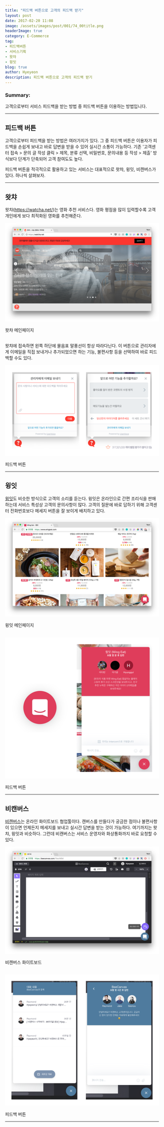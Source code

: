 ```yaml
---
title: "피드백 버튼으로 고객의 피드백 받기"
layout: post
date: 2017-02-20 11:08
image: /assets/images/post/001/74_00title.png
headerImage: true
category: E-Commerce
tag:
- 피드백버튼
- 서비스기획
- 왓챠
- 윙잇
blog: true
author: Hyeyeon
description: 피드백 버튼으로 고객의 피드백 받기
---
```


### Summary:

고객으로부터 서비스 피드백을 받는 방법 중 피드백 버튼을 이용하는 방법입니다.

---

## 피드백 버튼

고객으로부터 피드백을 받는 방법은 여러가지가 있다. 그 중 피드백 버튼은 이용자가 피드백을 손쉽게 보내고 바로 답변을 받을 수 있어 실시간 소통이 가능하다. 기존 '고객센터 접속 > 문의 글 작성 클릭 > 제목, 분류 선택, 비밀번호, 문의내용 등 작성 > 제출' 방식보다 단계가 단축되어 고객 참여도도 높다.

피드백 버튼을 적극적으로 활용하고 있는 서비스는 대표적으로 왓챠, 윙잇, 비캔버스가 있다. 하나씩 살펴보자.

---

## 왓챠

왓챠(https://watcha.net/)는 영화 추천 서비스다. 영화 평점을 많이 입력할수록 고객 개인에게 보다 최적화된 영화를 추천해준다.

![pic1](/assets/images/post/001/74_01.png)
<figcaption class="caption">왓챠 메인페이지</figcaption>

<br>

왓챠에 접속하면 왼쪽 하단에 물음표 말풍선이 항상 따라다닌다. 이 버튼으로 관리자에게 이메일을 직접 보내거나 추가되었으면 하는 기능, 불편사항 등을 선택하여 바로 피드백할 수도 있다.

![pic2](/assets/images/post/001/74_02.png)
<figcaption class="caption">피드백 버튼</figcaption>

---

## 윙잇

[윙잇](https://www.wingeat.com/)도 비슷한 방식으로 고객의 소리를 듣는다. 윙잇은 온라인으로 간편 조리식을 판매하는데 서비스 특성상 고객의 문의사항이 많다. 고객의 질문에 바로 답하기 위해 고객센터 전화번호보다 메세지 버튼을 잘 보이게 배치하고 있다.

![pic3](/assets/images/post/001/74_03.png)
<figcaption class="caption">윙잇 메인페이지</figcaption>

<br>

![pic4](/assets/images/post/001/74_04.png)
<figcaption class="caption">피드백 버튼</figcaption>

---

## 비캔버스

[비캔버스](https://beecanvas.com/ko/)는 온라인 화이트보드 협업툴이다. 캔버스를 만들다가 궁금한 점이나 불편사항이 있으면 언제든지 메세지를 보내고 실시간 답변을 받는 것이 가능하다. 여기까지는 왓챠, 윙잇과 비슷하다. 그런데 비캔버스는 서비스 운영자와 화상통화까지 바로 요청할 수 있다.

![pic5](/assets/images/post/001/74_05.png)
<figcaption class="caption">비캔버스 화이트보드</figcaption>

<br>

![pic6](/assets/images/post/001/74_06.png)
<figcaption class="caption">피드백 버튼</figcaption>

---
